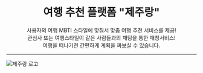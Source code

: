 <h1 align="center"> 여행 추천 플랫폼 "제주랑" </h1> 
<p align="center">
사용자의 여행 MBTI 스타일에 맞춰서 맞춤 여행 추천 서비스를 제공! <br/>
관심사 또는 여행스타일이 같은 사람들과의 채팅을 통한 매칭서비스! <br/>
여행을 떠나기전 간편하게 계획을 짜보실 수 있습니다.<br/>
</p>

*** 

![제주랑 로고](https://github.com/ProjectTeam-Ultimatum/springboot/assets/159854114/abb2b31c-fb62-44f7-a01f-bc10126bb07a)
